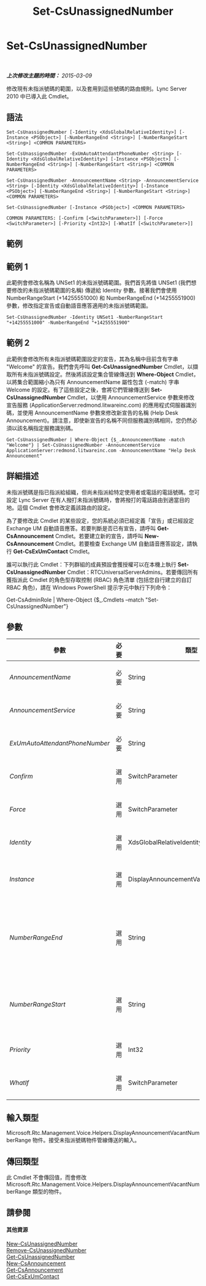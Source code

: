 ﻿---
title: Set-CsUnassignedNumber
TOCTitle: Set-CsUnassignedNumber
ms:assetid: e7f52423-58d1-410a-9071-731bde45d3d4
ms:mtpsurl: https://technet.microsoft.com/zh-tw/library/Gg399033(v=OCS.15)
ms:contentKeyID: 49292658
ms.date: 08/24/2015
mtps_version: v=OCS.15
ms.translationtype: HT
---

# Set-CsUnassignedNumber

 

_**上次修改主題的時間：** 2015-03-09_

修改現有未指派號碼的範圍，以及套用到這些號碼的路由規則。Lync Server 2010 中已導入此 Cmdlet。

## 語法

    Set-CsUnassignedNumber [-Identity <XdsGlobalRelativeIdentity>] [-Instance <PSObject>] [-NumberRangeEnd <String>] [-NumberRangeStart <String>] <COMMON PARAMETERS>

    Set-CsUnassignedNumber -ExUmAutoAttendantPhoneNumber <String> [-Identity <XdsGlobalRelativeIdentity>] [-Instance <PSObject>] [-NumberRangeEnd <String>] [-NumberRangeStart <String>] <COMMON PARAMETERS>

    Set-CsUnassignedNumber -AnnouncementName <String> -AnnouncementService <String> [-Identity <XdsGlobalRelativeIdentity>] [-Instance <PSObject>] [-NumberRangeEnd <String>] [-NumberRangeStart <String>] <COMMON PARAMETERS>

    Set-CsUnassignedNumber [-Instance <PSObject>] <COMMON PARAMETERS>

    COMMON PARAMETERS: [-Confirm [<SwitchParameter>]] [-Force <SwitchParameter>] [-Priority <Int32>] [-WhatIf [<SwitchParameter>]]

## 範例

## 範例 1

此範例會修改名稱為 UNSet1 的未指派號碼範圍。我們首先將值 UNSet1 (我們想要修改的未指派號碼範圍的名稱) 傳遞給 Identity 參數。接著我們會使用 NumberRangeStart (+14255551000) 和 NumberRangeEnd (+14255551900) 參數，修改指定宣告或自動語音應答適用的未指派號碼範圍。

    Set-CsUnassignedNumber -Identity UNSet1 -NumberRangeStart "+14255551000" -NumberRangeEnd "+14255551900"

## 範例 2

此範例會修改所有未指派號碼範圍設定的宣告，其為名稱中目前含有字串 "Welcome" 的宣告。我們會先呼叫 **Get-CsUnassignedNumber** Cmdlet，以擷取所有未指派號碼設定。然後將該設定集合管線傳送到 **Where-Object** Cmdlet，以將集合範圍縮小為只有 AnnouncementName 屬性包含 (-match) 字串 Welcome 的設定。有了這些設定之後，會將它們管線傳送到 **Set-CsUnassignedNumber** Cmdlet，以使用 AnnouncementService 參數來修改宣告服務 (ApplicationServer:redmond.litwareinc.com) 的應用程式伺服器識別碼，並使用 AnnouncementName 參數來修改新宣告的名稱 (Help Desk Announcement)。請注意，即使新宣告的名稱不同但服務識別碼相同，您仍然必須以該名稱指定服務識別碼。

    Get-CsUnassignedNumber | Where-Object {$_.AnnouncementName -match "Welcome"} | Set-CsUnassignedNumber -AnnouncementService ApplicationServer:redmond.litwareinc.com -AnnouncementName "Help Desk Announcement"

## 詳細描述

未指派號碼是指已指派給組織，但尚未指派給特定使用者或電話的電話號碼。您可設定 Lync Server 在有人撥打未指派號碼時，會將撥打的電話路由到適當目的地。這個 Cmdlet 會修改定義該路由的設定。

為了要修改此 Cmdlet 的某些設定，您的系統必須已經定義「宣告」或已經設定 Exchange UM 自動語音應答。若要判斷是否已有宣告，請呼叫 **Get-CsAnnouncement** Cmdlet。若要建立新的宣告，請呼叫 **New-CsAnnouncement** Cmdlet。若要檢查 Exchange UM 自動語音應答設定，請執行 **Get-CsExUmContact** Cmdlet。

誰可以執行此 Cmdlet：下列群組的成員預設會獲授權可以在本機上執行 **Set-CsUnassignedNumber** Cmdlet：RTCUniversalServerAdmins。若要傳回所有獲指派此 Cmdlet 的角色型存取控制 (RBAC) 角色清單 (包括您自行建立的自訂 RBAC 角色)，請在 Windows PowerShell 提示字元中執行下列命令：

Get-CsAdminRole | Where-Object {$\_.Cmdlets –match "Set-CsUnassignedNumber"}

## 參數


<table>
<colgroup>
<col style="width: 25%" />
<col style="width: 25%" />
<col style="width: 25%" />
<col style="width: 25%" />
</colgroup>
<thead>
<tr class="header">
<th>參數</th>
<th>必要</th>
<th>類型</th>
<th>說明</th>
</tr>
</thead>
<tbody>
<tr class="odd">
<td><p><em>AnnouncementName</em></p></td>
<td><p>必要</p></td>
<td><p>String</p></td>
<td><p>要用來處理打給此號碼範圍內之電話的宣告名稱。</p></td>
</tr>
<tr class="even">
<td><p><em>AnnouncementService</em></p></td>
<td><p>必要</p></td>
<td><p>String</p></td>
<td><p>宣告伺服器的完整網域名稱 (FQDN) 或服務識別碼。</p></td>
</tr>
<tr class="odd">
<td><p><em>ExUmAutoAttendantPhoneNumber</em></p></td>
<td><p>必要</p></td>
<td><p>String</p></td>
<td><p>要轉接打給此範圍內之電話的 Exchange UM 自動語音應答電話號碼。若要對此參數指派值，必須已設定 Exchange UM 自動語音應答連絡人</p></td>
</tr>
<tr class="even">
<td><p><em>Confirm</em></p></td>
<td><p>選用</p></td>
<td><p>SwitchParameter</p></td>
<td><p>在執行命令前先提示確認。</p></td>
</tr>
<tr class="odd">
<td><p><em>Force</em></p></td>
<td><p>選用</p></td>
<td><p>SwitchParameter</p></td>
<td><p>隱藏變更前所顯示的確認提示。</p></td>
</tr>
<tr class="even">
<td><p><em>Identity</em></p></td>
<td><p>選用</p></td>
<td><p>XdsGlobalRelativeIdentity</p></td>
<td><p>要修改之未指派號碼範圍的唯一名稱。</p></td>
</tr>
<tr class="odd">
<td><p><em>Instance</em></p></td>
<td><p>選用</p></td>
<td><p>DisplayAnnouncementVacantNumberRange</p></td>
<td><p>包含未指派號碼設定之物件的參考。這個物件必須是 Microsoft.Rtc.Management.Voice.Helpers.DisplayAnnouncementVacantNumberRange 類型，呼叫 <strong>Get-CsUnassignedNumber</strong> 即可擷取此物件。</p></td>
</tr>
<tr class="even">
<td><p><em>NumberRangeEnd</em></p></td>
<td><p>選用</p></td>
<td><p>String</p></td>
<td><p>未指派號碼範圍中的最後一個號碼。必須大於或等於指定給 NumberRangeStart 的號碼。若要指定只有一個號碼的範圍，請在 NumberRangeStart 和 NumberRangeEnd 指定相同的號碼。</p>
<p>此號碼必須符合規則運算式 (tel:)?(\+)?[1-9]\d{0,17}(;ext=[1-9]\d{0,9})?。這表示號碼的開頭可以是字串 tel: (如果您未指定該字串，則會自動新增該字串)、一個加號 (+)，以及數字 1 到 9。電話號碼最多可達 17 位，且後面可以再加分機，格式為 ;ext= 分機號碼。</p></td>
</tr>
<tr class="odd">
<td><p><em>NumberRangeStart</em></p></td>
<td><p>選用</p></td>
<td><p>String</p></td>
<td><p>未指派號碼範圍中的第一個號碼。必須小於或等於指定給 NumberRangeEnd 的值。</p>
<p>此號碼必須符合規則運算式 (tel:)?(\+)?[1-9]\d{0,17}(;ext=[1-9]\d{0,9})?。這表示號碼的開頭可以是字串 tel: (如果您未指定該字串，則會自動新增該字串)、一個加號 (+)，以及數字 1 到 9。電話號碼最多可達 17 位，且後面可以再加分機，格式為 ;ext= 分機號碼。</p></td>
</tr>
<tr class="even">
<td><p><em>Priority</em></p></td>
<td><p>選用</p></td>
<td><p>Int32</p></td>
<td><p>未指派號碼的範圍有可能會重疊。如果有個號碼在多個範圍內，則優先順序最高的範圍會生效。</p></td>
</tr>
<tr class="odd">
<td><p><em>WhatIf</em></p></td>
<td><p>選用</p></td>
<td><p>SwitchParameter</p></td>
<td><p>說明執行命令時若不實際執行命令的後果。</p></td>
</tr>
</tbody>
</table>


## 輸入類型

Microsoft.Rtc.Management.Voice.Helpers.DisplayAnnouncementVacantNumberRange 物件。接受未指派號碼物件管線傳送的輸入。

## 傳回類型

此 Cmdlet 不會傳回值，而會修改 Microsoft.Rtc.Management.Voice.Helpers.DisplayAnnouncementVacantNumberRange 類型的物件。

## 請參閱

#### 其他資源

[New-CsUnassignedNumber](new-csunassignednumber.md)  
[Remove-CsUnassignedNumber](remove-csunassignednumber.md)  
[Get-CsUnassignedNumber](get-csunassignednumber.md)  
[New-CsAnnouncement](new-csannouncement.md)  
[Get-CsAnnouncement](get-csannouncement.md)  
[Get-CsExUmContact](get-csexumcontact.md)

